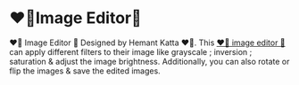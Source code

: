 # ❤️‍🔥Image Editor📸
❤️‍🔥 Image Editor 📸
Designed by Hemant Katta ❤️‍🔥.
This <a href="https://github.com/hemant467/Image-Editor"> ❤️‍🔥 image editor 📸</a> can apply different filters to their image like grayscale ; inversion ; saturation &amp; adjust the image brightness. Additionally, you can also rotate or flip the images &amp; save the edited images.
